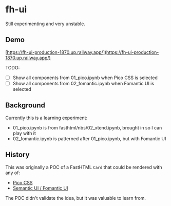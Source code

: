 # fh-ui

Still experimenting and very unstable.

## Demo

[https://fh-ui-production-1870.up.railway.app/](https://fh-ui-production-1870.up.railway.app/)

TODO:
* [ ] Show all components from 01_pico.ipynb when Pico CSS is selected
* [ ] Show all components from 02_fomantic.ipynb when Fomantic UI is selected

## Background

Currently this is a learning experiment:

* 01_pico.ipynb is from fasthtml/nbs/02_xtend.ipynb, brought in so I can play with it
* 02_fomantic.ipynb is patterned after 01_pico.ipynb, but with Fomantic UI

## History

This was originally a POC of a FastHTML `Card` that could be rendered with any of:

* [Pico CSS](https://picocss.com/docs/card)
* [Semantic UI / Fomantic UI](https://fomantic-ui.com/views/card.html)

The POC didn't validate the idea, but it was valuable to learn from.
